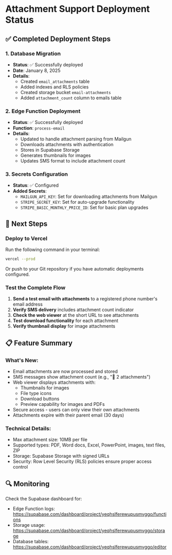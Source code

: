 # Attachment Support Deployment Status

## ✅ Completed Deployment Steps

### 1. Database Migration
- **Status**: ✅ Successfully deployed
- **Date**: January 8, 2025
- **Details**: 
  - Created `email_attachments` table
  - Added indexes and RLS policies
  - Created storage bucket `email-attachments`
  - Added `attachment_count` column to emails table

### 2. Edge Function Deployment
- **Status**: ✅ Successfully deployed
- **Function**: `process-email`
- **Details**:
  - Updated to handle attachment parsing from Mailgun
  - Downloads attachments with authentication
  - Stores in Supabase Storage
  - Generates thumbnails for images
  - Updates SMS format to include attachment count

### 3. Secrets Configuration
- **Status**: ✅ Configured
- **Added Secrets**:
  - `MAILGUN_API_KEY`: Set for downloading attachments from Mailgun
  - `STRIPE_SECRET_KEY`: Set for auto-upgrade functionality
  - `STRIPE_BASIC_MONTHLY_PRICE_ID`: Set for basic plan upgrades

## 🚀 Next Steps

### Deploy to Vercel
Run the following command in your terminal:
```bash
vercel --prod
```

Or push to your Git repository if you have automatic deployments configured.

### Test the Complete Flow

1. **Send a test email with attachments** to a registered phone number's email address
2. **Verify SMS delivery** includes attachment count indicator
3. **Check the web viewer** at the short URL to see attachments
4. **Test download functionality** for each attachment
5. **Verify thumbnail display** for image attachments

## 📋 Feature Summary

### What's New:
- Email attachments are now processed and stored
- SMS messages show attachment count (e.g., "📎 2 attachments")
- Web viewer displays attachments with:
  - Thumbnails for images
  - File type icons
  - Download buttons
  - Preview capability for images and PDFs
- Secure access - users can only view their own attachments
- Attachments expire with their parent email (30 days)

### Technical Details:
- Max attachment size: 10MB per file
- Supported types: PDF, Word docs, Excel, PowerPoint, images, text files, ZIP
- Storage: Supabase Storage with signed URLs
- Security: Row Level Security (RLS) policies ensure proper access control

## 🔍 Monitoring

Check the Supabase dashboard for:
- Edge Function logs: https://supabase.com/dashboard/project/yeqhslferewupusmvggo/functions
- Storage usage: https://supabase.com/dashboard/project/yeqhslferewupusmvggo/storage
- Database tables: https://supabase.com/dashboard/project/yeqhslferewupusmvggo/editor